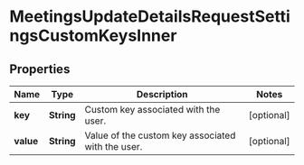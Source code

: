 

# MeetingsUpdateDetailsRequestSettingsCustomKeysInner


## Properties

| Name | Type | Description | Notes |
|------------ | ------------- | ------------- | -------------|
|**key** | **String** | Custom key associated with the user. |  [optional] |
|**value** | **String** | Value of the custom key associated with the user. |  [optional] |



